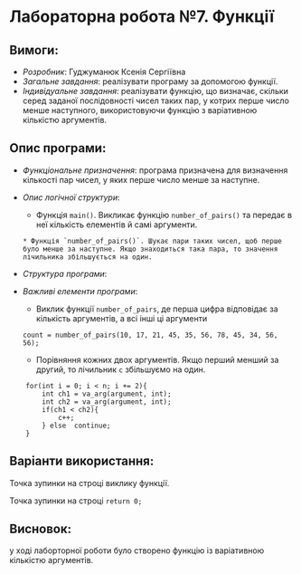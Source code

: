 # Лабораторна робота №7. Функції
## Вимоги:
 * *Розробник*: Гуджуманюк Ксенія Сергіївна
 *  *Загальне завдання*: реалізувати програму за допомогою функції.
 *  *Індивідуальне завдання*: реалізувати функцію, що визначає, скільки серед заданої послідовності чисел таких пар, у котрих перше число менше наступного, використовуючи функцію з варіативною кількістю аргументів.
 ## Опис програми:
 * *Функціональне призначення*: програма призначена для визначення кількості пар чисел, у яких перше число менше за наступне.
 *  *Опис логічної структури*: 
       * Функція `main()`. Викликає функцію `number_of_pairs()` та передає в неї кількість елементів й самі аргументи.
       
        * Функція `number_of_pairs()`. Шукає пари таких чисел, щоб перше було менше за наступне. Якщо знаходиться така пара, то значення лічильника збільшується на один. 
        
        
 *  *Структура програми*:

 *  *Важливі елементи програми*:
	 * Виклик функції `number_of_pairs`, де перша цифра відповідає за кількість аргументів, а всі інші ці аргументи
	 ```
	count = number_of_pairs(10, 17, 21, 45, 35, 56, 78, 45, 34, 56, 56);
	 ```
	  * Порівняння кожних двох аргументів. Якщо перший менший за другий, то лічильник `c` збільшуємо на один.
```		
	for(int i = 0; i < n; i += 2){
		int ch1 = va_arg(argument, int);
		int ch2 = va_arg(argument, int);
		if(ch1 < ch2){
			c++;
		} else  continue;
	}
```
 ## Варіанти використання:
  Точка зупинки на строці виклику функції. 

Точка зупинки на строці `return 0;`



 ## Висновок:
 у ході лаборторної роботи було створено функцію із варіативною кількістю аргументів.
 
